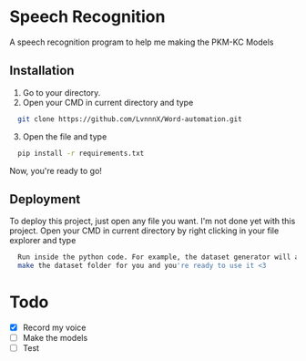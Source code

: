 
# Speech Recognition
A speech recognition program to help me making the PKM-KC Models
## Installation

1. Go to your directory.
2. Open your CMD in current directory and type 
```bash
  git clone https://github.com/LvnnnX/Word-automation.git
```
3. Open the file and type
```bash
  pip install -r requirements.txt
```
Now, you're ready to go!
    
## Deployment
To deploy this project, just open any file you want. I'm not done yet with this project.
Open your CMD in current directory by right clicking in your file explorer and type

```bash
  Run inside the python code. For example, the dataset generator will automatically 
  make the dataset folder for you and you're ready to use it <3
```


# Todo
- [x] Record my voice
- [ ] Make the models 
- [ ] Test

